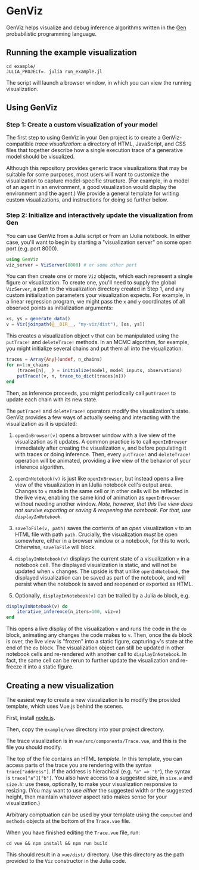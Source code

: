 # GenViz

GenViz helps visualize and debug inference algorithms written in the [Gen](https://github.com/probcomp/Gen) probabilistic programming language.

## Running the example visualization

```
cd example/
JULIA_PROJECT=. julia run_example.jl
```
The script will launch a browser window, in which you can view the running visualization.

## Using GenViz

### Step 1: Create a custom visualization of your model
The first step to using GenViz in your Gen project is to create a GenViz-compatible _trace visualization_: a directory of HTML, JavaScript, and CSS files that together describe how a single execution trace of a generative model should be visualized. 

Although this repository provides generic trace visualizations that may be suitable for some purposes, most users will want to customize the visualization to capture model-specific structure. (For example, in a model of an agent in an environment, a good visualization would display the environment and the agent.) We provide a general template for writing custom visualizations, and instructions for doing so further below.

### Step 2: Initialize and interactively update the visualization from Gen
You can use GenViz from a Julia script or from an IJulia notebook. In either case, you'll want to begin by starting a "visualization server" on some open port (e.g. port 8000).

```julia
using GenViz
viz_server = VizServer(8000) # or some other port
```

You can then create one or more `Viz` objects, which each represent a single figure or visualization. To create one, you'll need to supply the global `VizServer`, a path to the visualization directory created in Step 1, and any custom initialization parameters your visualization expects. For example, in a linear regression program, we might pass the `x` and `y` coordinates of all observed points as initialization arguments:

```julia
xs, ys = generate_data()
v = Viz(joinpath(@__DIR__, "my-viz/dist"), [xs, ys])
```

This creates a visualization object `v` that can be manipulated using the `putTrace!` and `deleteTrace!` methods. In an MCMC algorithm, for example, you might initialize several chains and put them all into the visualization:

```julia
traces = Array{Any}(undef, n_chains)
for n=1:n_chains
    (traces[n], _) = initialize(model, model_inputs, observations)
    putTrace!(v, n, trace_to_dict(traces[n]))
end
```

Then, as inference proceeds, you might periodically call `putTrace!` to update each chain with its new state.

The `putTrace!` and `deleteTrace!` operators modify the visualization's state. GenViz provides a few ways of actually seeing and interacting with the visualization as it is updated:

1. `openInBrowser(v)` opens a browser window with a live view of the visualization as it updates. A common practice is to call `openInBrowser` immediately after creating the visualization `v`, and before populating it with traces or doing inference. Then, every `putTrace!` and `deleteTrace!` operation will be animated, providing a live view of the behavior of your inference algorithm.

2. `openInNotebook(v)` is just like `openInBrowser`, but instead opens a live view of the visualization in an IJulia notebook cell's output area. Changes to `v` made in the same cell or in other cells will be reflected in the live view, enabling the same kind of animation as `openInBrowser` without needing another window. *Note, however, that this live view does not survive exporting or saving & reopening the notebook. For that, use `displayInNotebook`.*

3. `saveToFile(v, path)` saves the contents of an *open* visualization `v` to an HTML file with path `path`. Crucially, the visualization _must_ be open somewhere, either in a browser window or a notebook, for this to work. Otherwise, `saveToFile` will block.

4. `displayInNotebook(v)` displays the current state of a visualization `v` in a notebook cell. The displayed visualization is static, and will not be updated when `v` changes. The upside is that unlike `openInNotebook`, the displayed visualization can be saved as part of the notebook, and will persist when the notebook is saved and reopened or exported as HTML.

5. Optionally, `displayInNotebook(v)` can be trailed by a Julia `do` block, e.g.

```julia
displayInNotebook(v) do
	iterative_inference(n_iters=100, viz=v)
end
```
This opens a live display of the visualization `v` and runs the code in the `do` block, animating any changes the code makes to `v`. Then, once the `do` block is over, the live view is "frozen" into a static figure, capturing `v`'s state at the end of the `do` block. The visualization object can still be updated in other notebook cells and re-rendered with another call to `displayInNotebook`. In fact, the same cell can be rerun to further update the visualization and re-freeze it into a static figure.

## Creating a new visualization

The easiest way to create a new visualization is to modify the provided template, which uses Vue.js behind the scenes. 

First, install [node.js](https://nodejs.org).

Then, copy the `example/vue` directory into your project directory.

The trace visualization is in `vue/src/components/Trace.vue`, and this is the file you should modify. 

The top of the file contains an HTML _template_. In this template, you can access parts of the trace you are rendering with the syntax `trace["address"]`. If the address is hierachical (e.g. `"a" => "b"`), the syntax is `trace["a"]["b"]`. You also have access to a suggested size, in `size.w` and `size.h`: use these, optionally, to make your visualization responsive to resizing. (You may want to use _either_ the suggested width _or_ the suggested height, then maintain whatever aspect ratio makes sense for your visualization.)

Arbitrary comptuation can be used by your template using the `computed` and `methods` objects at the bottom of the `Trace.vue` file.

When you have finished editing the `Trace.vue` file, run:

```
cd vue && npm install && npm run build
```

This should result in a `vue/dist/` directory. Use this directory as the path provided to the `Viz` constructor in the Julia code.
